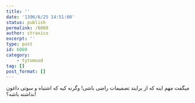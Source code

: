 ```yaml
---
title: ''
date: '1396/6/25 14:51:00'
status: publish
permalink: /6060
author: straxico
excerpt: ''
type: post
id: 6060
category:
    - tytomood
tag: []
post_format: []
---
```

میگفت ‏مهم اینه که از برایند تصمیمات راضی باشی! وگرنه کیه که اشتباه و سوتی داغون نداشته باشه؟!